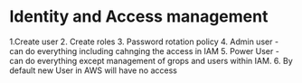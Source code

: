 # Identity and Access management

1.Create user
2. Create roles
3. Password rotation policy
4. Admin user - can do everything including cahnging the access in IAM
5. Power User - can do everything except management of grops and users within IAM.
6. By default new User in AWS will have no access

